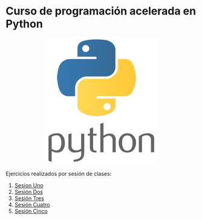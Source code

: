 # Curso de programación acelerada en Python
<p align="center">
<img src="logopython.png" width="300">
</p>
Ejercicios realizados por sesión de clases:

1. [Sesion Uno](/sesion1/README.md) 
2. [Sesión Dos](/sesion2/README.md)
3. [Sesión Tres](/sesion3/README.md)
4. [Sesión Cuatro](/sesion4/README.md)
5. [Sesión Cinco](/sesion5/README.md)
